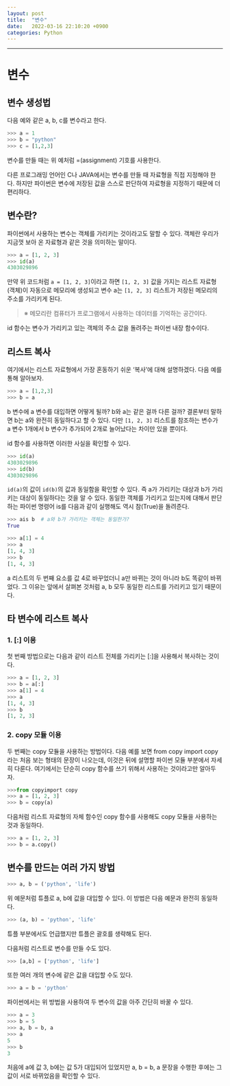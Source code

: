 ```yaml
---
layout: post
title:  "변수"
date:   2022-03-16 22:10:20 +0900
categories: Python
---
```


<hr>


# 변수

## 변수 생성법

다음 예와 같은 a, b, c를 변수라고 한다.

```python
>>> a = 1
>>> b = "python"
>>> c = [1,2,3]
```

변수를 만들 때는 위 예처럼 =(assignment) 기호를 사용한다.

다른 프로그래밍 언어인 C나 JAVA에서는 변수를 만들 때 자료형을 직접 지정해야 한다. 하지만 파이썬은 변수에 저장된 값을 스스로 판단하여 자료형을 지정하기 때문에 더 편리하다.

## 변수란?

파이썬에서 사용하는 변수는 객체를 가리키는 것이라고도 말할 수 있다. 객체란 우리가 지금껏 보아 온 자료형과 같은 것을 의미하는 말이다.

```python
>>> a = [1, 2, 3]
>>> id(a)
4303029896
```

만약 위 코드처럼 `a = [1, 2, 3]`이라고 하면 `[1, 2, 3]` 값을 가지는 리스트 자료형(객체)이 자동으로 메모리에 생성되고 변수 a는 `[1, 2, 3]` 리스트가 저장된 메모리의 주소를 가리키게 된다.

> ※ 메모리란 컴퓨터가 프로그램에서 사용하는 데이터를 기억하는 공간이다.
> 

id 함수는 변수가 가리키고 있는 객체의 주소 값을 돌려주는 파이썬 내장 함수이다.

## 리스트 복사

여기에서는 리스트 자료형에서 가장 혼동하기 쉬운 ‘복사’에 대해 설명하겠다. 다음 예를 통해 알아보자.

```python
>>> a = [1,2,3]
>>> b = a

```

b 변수에 a 변수를 대입하면 어떻게 될까? b와 a는 같은 걸까 다른 걸까? 결론부터 말하면 b는 a와 완전히 동일하다고 할 수 있다. 다만 `[1, 2, 3]` 리스트를 참조하는 변수가 a 변수 1개에서 b 변수가 추가되어 2개로 늘어났다는 차이만 있을 뿐이다.

id 함수를 사용하면 이러한 사실을 확인할 수 있다.

```python
>>> id(a)
4303029896
>>> id(b)
4303029896

```

`id(a)`의 값이 `id(b)`의 값과 동일함을 확인할 수 있다. 즉 a가 가리키는 대상과 b가 가리키는 대상이 동일하다는 것을 알 수 있다. 동일한 객체를 가리키고 있는지에 대해서 판단하는 파이썬 명령어 is를 다음과 같이 실행해도 역시 참(True)을 돌려준다.

```python
>>> ais b  # a와 b가 가리키는 객체는 동일한가?
True
```

```python
>>> a[1] = 4
>>> a
[1, 4, 3]
>>> b
[1, 4, 3]

```

a 리스트의 두 번째 요소를 값 4로 바꾸었더니 a만 바뀌는 것이 아니라 b도 똑같이 바뀌었다. 그 이유는 앞에서 살펴본 것처럼 a, b 모두 동일한 리스트를 가리키고 있기 때문이다.

## 타 변수에 리스트 복사

### 1. [:] 이용

첫 번째 방법으로는 다음과 같이 리스트 전체를 가리키는 [:]을 사용해서 복사하는 것이다.

```python
>>> a = [1, 2, 3]
>>> b = a[:]
>>> a[1] = 4
>>> a
[1, 4, 3]
>>> b
[1, 2, 3]
```

### 2. copy 모듈 이용

두 번째는 copy 모듈을 사용하는 방법이다. 다음 예를 보면 from copy import copy라는 처음 보는 형태의 문장이 나오는데, 이것은 뒤에 설명할 파이썬 모듈 부분에서 자세히 다룬다. 여기에서는 단순히 copy 함수를 쓰기 위해서 사용하는 것이라고만 알아두자.

```python
>>>from copyimport copy
>>> a = [1, 2, 3]
>>> b = copy(a)
```

다음처럼 리스트 자료형의 자체 함수인 copy 함수를 사용해도 copy 모듈을 사용하는 것과 동일하다.

```python
>>> a = [1, 2, 3]
>>> b = a.copy()
```

## 변수를 만드는 여러 가지 방법

```python
>>> a, b = ('python', 'life')

```

위 예문처럼 튜플로 a, b에 값을 대입할 수 있다. 이 방법은 다음 예문과 완전히 동일하다.

```python
>>> (a, b) = 'python', 'life'

```

튜플 부분에서도 언급했지만 튜플은 괄호를 생략해도 된다.

다음처럼 리스트로 변수를 만들 수도 있다.

```python
>>> [a,b] = ['python', 'life']

```

또한 여러 개의 변수에 같은 값을 대입할 수도 있다.

```python
>>> a = b = 'python'

```

파이썬에서는 위 방법을 사용하여 두 변수의 값을 아주 간단히 바꿀 수 있다.

```python
>>> a = 3
>>> b = 5
>>> a, b = b, a
>>> a
5
>>> b
3

```

처음에 a에 값 3, b에는 값 5가 대입되어 있었지만 a, b = b, a 문장을 수행한 후에는 그 값이 서로 바뀌었음을 확인할 수 있다.